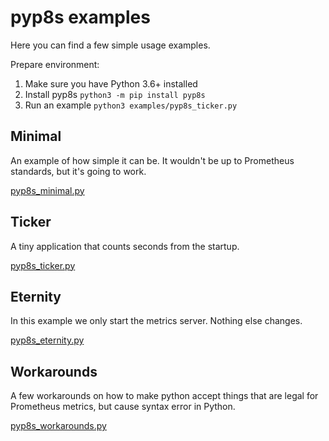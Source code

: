 # pyp8s examples

Here you can find a few simple usage examples.

Prepare environment:

1. Make sure you have Python 3.6+ installed
1. Install pyp8s `python3 -m pip install pyp8s`
1. Run an example `python3 examples/pyp8s_ticker.py`


## Minimal

An example of how simple it can be. It wouldn't be up to Prometheus standards, but it's going to work.

[pyp8s_minimal.py](https://github.com/pyp8s/examples/blob/master/examples/pyp8s_minimal.py)


## Ticker

A tiny application that counts seconds from the startup.

[pyp8s_ticker.py](https://github.com/pyp8s/examples/blob/master/examples/pyp8s_ticker.py)


## Eternity

In this example we only start the metrics server. Nothing else changes.

[pyp8s_eternity.py](https://github.com/pyp8s/examples/blob/master/examples/pyp8s_eternity.py)


## Workarounds

A few workarounds on how to make python accept things that are legal for Prometheus metrics, but cause syntax error in Python.

[pyp8s_workarounds.py](https://github.com/pyp8s/examples/blob/master/examples/pyp8s_workarounds.py)
